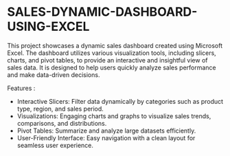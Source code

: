# SALES-DYNAMIC-DASHBOARD-USING-EXCEL

This project showcases a dynamic sales dashboard created using Microsoft Excel. The dashboard utilizes various visualization tools, including slicers, charts, and pivot tables, to provide an interactive and insightful view of sales data. It is designed to help users quickly analyze sales performance and make data-driven decisions.

Features :

* Interactive Slicers: Filter data dynamically by categories such as product type, region, and sales period.
* Visualizations: Engaging charts and graphs to visualize sales trends, comparisons, and distributions.
* Pivot Tables: Summarize and analyze large datasets efficiently.
* User-Friendly Interface: Easy navigation with a clean layout for seamless user experience.
